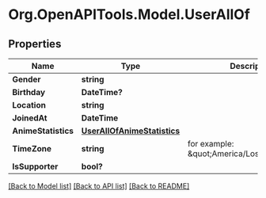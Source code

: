 # Org.OpenAPITools.Model.UserAllOf

## Properties

Name | Type | Description | Notes
------------ | ------------- | ------------- | -------------
**Gender** | **string** |  | [optional] 
**Birthday** | **DateTime?** |  | [optional] 
**Location** | **string** |  | [optional] 
**JoinedAt** | **DateTime** |  | [optional] 
**AnimeStatistics** | [**UserAllOfAnimeStatistics**](UserAllOfAnimeStatistics.md) |  | [optional] 
**TimeZone** | **string** | for example: \&quot;America/Los_Angeles\&quot;  | [optional] 
**IsSupporter** | **bool?** |  | [optional] 

[[Back to Model list]](../../README.md#documentation-for-models) [[Back to API list]](../../README.md#documentation-for-api-endpoints) [[Back to README]](../../README.md)

